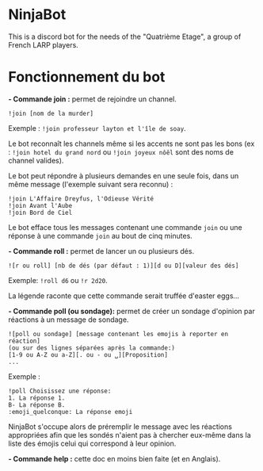# NinjaBot

This is a discord bot for the needs of the "Quatrième Etage", a group of French LARP players.

# Fonctionnement du bot

**- Commande join :** permet de rejoindre un channel.
```
!join [nom de la murder]
```
Exemple : `!join professeur layton et l'île de soay`.

Le bot reconnaît les channels même si les accents ne sont pas les bons (ex : `!join hotel du grand nord` ou `!join joyeux nôêl` sont des noms de channel valides).

Le bot peut répondre à plusieurs demandes en une seule fois, dans un même message (l'exemple suivant sera reconnu) :
```
!join L'Affaire Dreyfus, l'Odieuse Vérité
!join Avant l'Aube
!join Bord de Ciel
```
Le bot efface tous les messages contenant une commande `join` ou une réponse à une commande `join` au bout de cinq minutes.

**- Commande roll :** permet de lancer un ou plusieurs dés.
```
![r ou roll] [nb de dés (par défaut : 1)][d ou D][valeur des dés]
```
Exemple: `!roll d6` ou `!r 2d20`.

La légende raconte que cette commande serait truffée d'easter eggs...

**- Commande poll (ou sondage):** permet de créer un sondage d'opinion par réactions à un message de sondage.
```
![poll ou sondage] [message contenant les emojis à reporter en réaction]
(ou sur des lignes séparées après la commande:)
[1-9 ou A-Z ou a-Z][. ou - ou ␣][Proposition]
...
```
Exemple : 
```
!poll Choisissez une réponse:
1. La réponse 1.
B- La réponse B.
:emoji_quelconque: La réponse emoji
```

NinjaBot s'occupe alors de préremplir le message avec les réactions appropriées afin que les sondés n'aient pas à chercher eux-même dans la liste des émojis celui qui correspond à leur opinion.

**- Commande help :** cette doc en moins bien faite (et en Anglais).

